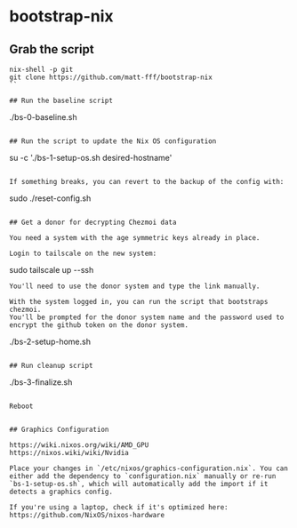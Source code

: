 # bootstrap-nix

## Grab the script
```
nix-shell -p git
git clone https://github.com/matt-fff/bootstrap-nix
``

## Run the baseline script
```
./bs-0-baseline.sh
```

## Run the script to update the Nix OS configuration
```
su -c './bs-1-setup-os.sh desired-hostname'
```

If something breaks, you can revert to the backup of the config with:
```
sudo ./reset-config.sh
```

## Get a donor for decrypting Chezmoi data

You need a system with the age symmetric keys already in place.

Login to tailscale on the new system:
```
sudo tailscale up --ssh
```
You'll need to use the donor system and type the link manually.

With the system logged in, you can run the script that bootstraps chezmoi.
You'll be prompted for the donor system name and the password used to encrypt the github token on the donor system.
```
./bs-2-setup-home.sh
```

## Run cleanup script
```
./bs-3-finalize.sh
```

Reboot


## Graphics Configuration

https://wiki.nixos.org/wiki/AMD_GPU
https://nixos.wiki/wiki/Nvidia

Place your changes in `/etc/nixos/graphics-configuration.nix`. You can either add the dependency to `configuration.nix` manually or re-run `bs-1-setup-os.sh`, which will automatically add the import if it detects a graphics config.

If you're using a laptop, check if it's optimized here:
https://github.com/NixOS/nixos-hardware